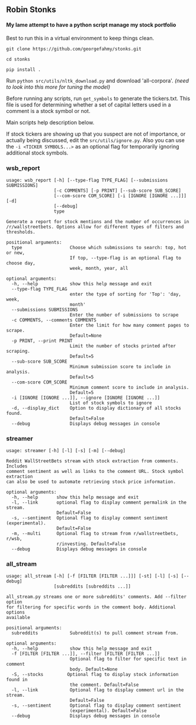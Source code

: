 ## Robin Stonks
#### My lame attempt to have a python script manage my stock portfolio

Best to run this in a virtual environment to keep things clean.

`git clone https://github.com/georgefahmy/stonks.git`

`cd stonks`

`pip install .`


Run `python src/utils/nltk_download.py` and download 'all-corpora'.
_(need to look into this more for tuning the model)_

Before running any scripts, run `get_symbols` to generate the tickers.txt. This file
is used for determining whether a set of capital letters used in a comment is a stock symbol or not.

Main scripts help description below.

If stock tickers are showing up that you suspect are not of importance, or actually being
discussed, edit the `src/utils/ignore.py`. Also you can use the `-i <TICKER SYMBOLS...>` as an
optional flag for temporarily ignoring additional stock symbols.

### wsb_report
```
usage: wsb_report [-h] [--type-flag TYPE_FLAG] [--submissions SUBMISSIONS]
                  [-c COMMENTS] [-p PRINT] [--sub-score SUB_SCORE]
                  [--com-score COM_SCORE] [-i [IGNORE [IGNORE ...]]] [-d]
                  [--debug]
                  type

Generate a report for stock mentions and the number of occurrences in
/r/wallstreetbets. Options allow for different types of filters and
thresholds.

positional arguments:
  type                  Choose which submissions to search: top, hot or new,
                        If top, --type-flag is an optional flag to choose day,
                        week, month, year, all

optional arguments:
  -h, --help            show this help message and exit
  --type-flag TYPE_FLAG
                        enter the type of sorting for 'Top': 'day, week,
                        month'
  --submissions SUBMISSIONS
                        Enter the number of submissions to scrape
  -c COMMENTS, --comments COMMENTS
                        Enter the limit for how many comment pages to scrape.
                        Default=None
  -p PRINT, --print PRINT
                        Limit the number of stocks printed after scraping.
                        Default=5
  --sub-score SUB_SCORE
                        Minimum submission score to include in analysis.
                        Default=5
  --com-score COM_SCORE
                        Minimum comment score to include in analysis.
                        Default=5
  -i [IGNORE [IGNORE ...]], --ignore [IGNORE [IGNORE ...]]
                        List of stock symbols to ignore
  -d, --display_dict    Option to display dictionary of all stocks found.
                        Default=False
  --debug               Displays debug messages in console
```


### streamer

```
usage: streamer [-h] [-l] [-s] [-m] [--debug]

Reddit WallStreetBets stream with stock extraction from comments. Includes
comment sentiment as well as links to the comment URL. Stock symbol extraction
can also be used to automate retrieving stock price information.

optional arguments:
  -h, --help       show this help message and exit
  -l, --link       optional flag to display comment permalink in the stream.
                   Default=False
  -s, --sentiment  Optional flag to display comment sentiment (experimental).
                   Default=False
  -m, --multi      Optional flag to stream from r/wallstreetbets, r/wsb,
                   r/investing. Default=False
  --debug          Displays debug messages in console
```

### all_stream

```
usage: all_stream [-h] [-f [FILTER [FILTER ...]]] [-st] [-l] [-s] [--debug]
                  [subreddits [subreddits ...]]

all_stream.py streams one or more subreddits' comments. Add --filter option
for filtering for specific words in the comment body. Additional options
available

positional arguments:
  subreddits            Subreddit(s) to pull comment stream from.

optional arguments:
  -h, --help            show this help message and exit
  -f [FILTER [FILTER ...]], --filter [FILTER [FILTER ...]]
                        Optional flag to filter for specific text in comment
                        body. Default=None
  -S, --stocks         Optional flag to display stock information found in
                        the comment. Default=False
  -l, --link            Optional flag to display comment url in the stream.
                        Default=False
  -s, --sentiment       Optional flag to display comment sentiment
                        (experimental). Default=False
  --debug               Displays debug messages in console
  ```
